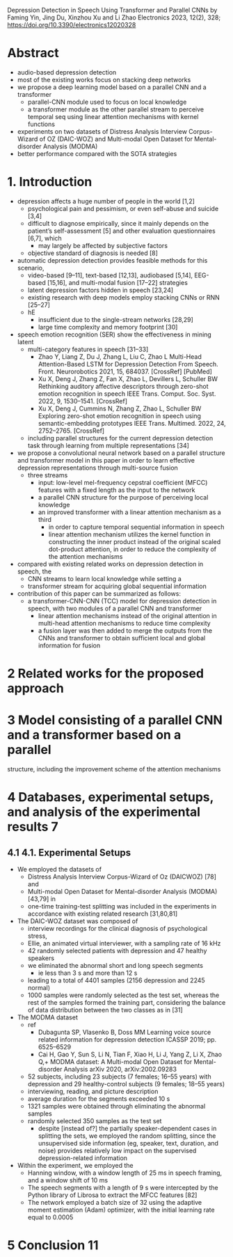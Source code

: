 Depression Detection in Speech Using Transformer and Parallel CNNs
by Faming Yin, Jing Du, Xinzhou Xu and Li Zhao
Electronics 2023, 12(2), 328; https://doi.org/10.3390/electronics12020328

# Abstract

* audio-based depression detection
* most of the existing works focus on stacking deep networks
* we propose a deep learning model based on a parallel CNN and a transformer
  * parallel-CNN module used to focus on local knowledge
  * a transformer module as the other parallel stream to perceive temporal seq
    using linear attention mechanisms with kernel functions
* experiments on two datasets of
  Distress Analysis Interview Corpus-Wizard of OZ (DAIC-WOZ) and
  Multi-modal Open Dataset for Mental-disorder Analysis (MODMA)
* better performance compared with the SOTA strategies

# 1. Introduction

* depression affects a huge number of people in the world [1,2]
  * psychological pain and pessimism, or even self-abuse and suicide [3,4]
  * difficult to diagnose empirically, since it mainly depends on the patient’s
    self-assessment [5] and other evaluation questionnaires [6,7], which
    * may largely be affected by subjective factors
  * objective standard of diagnosis is needed [8]
* automatic depression detection provides feasible methods for this scenario,
  * video-based [9–11], text-based [12,13], audiobased [5,14],
    EEG-based [15,16], and multi-modal fusion [17–22] strategies
  * latent depression factors hidden in speech [23,24]
  * existing research with deep models employ stacking CNNs or RNN [25–27]
  * hE
    * insufficient due to the single-stream networks [28,29]
    * large time complexity and memory footprint [30]
* speech emotion recognition (SER) show the effectiveness in mining latent
  * multi-category features in speech [31–33]
    * Zhao Y, Liang Z, Du J, Zhang L, Liu C, Zhao L
      Multi-Head Attention-Based LSTM for Depression Detection From Speech.
      Front. Neurorobotics 2021, 15, 684037. [CrossRef] [PubMed]
    * Xu X, Deng J, Zhang Z, Fan X, Zhao L, Devillers L, Schuller BW
      Rethinking auditory affective descriptors
        through zero-shot emotion recognition in speech
      IEEE Trans. Comput.  Soc. Syst. 2022, 9, 1530–1541.  [CrossRef]
    * Xu X, Deng J, Cummins N, Zhang Z, Zhao L, Schuller BW
      Exploring zero-shot emotion recognition in speech
        using semantic-embedding prototypes
      IEEE Trans. Multimed. 2022, 24, 2752–2765.  [CrossRef]
  * including parallel structures for the current depression detection task
    through learning from multiple representations [34]
* we propose a convolutional neural network based on a parallel structure and
  transformer model in this paper in order to learn effective depression
  representations through multi-source fusion
  * three streams
    * input: low-level mel-frequency cepstral coefficient (MFCC) features with a
      fixed length as the input to the network
    * a parallel CNN structure for the purpose of perceiving local knowledge
    * an improved transformer with a linear attention mechanism as a third
      * in order to capture temporal sequential information in speech
      * linear attention mechanism utilizes the kernel function in constructing
        the inner product instead of the original scaled dot-product attention,
        in order to reduce the complexity of the attention mechanisms
* compared with existing related works on depression detection in speech, the
  * CNN streams to learn local knowledge while setting a
  * transformer stream for acquiring global sequential information
* contribution of this paper can be summarized as follows:
  * a transformer-CNN-CNN (TCC) model for depression detection in speech, with
    two modules of a parallel CNN and transformer
    * linear attention mechanisms instead of the original attention in
      multi-head attention mechanisms to reduce time complexity
    * a fusion layer was then added to merge the outputs from the CNNs and
      transformer to obtain sufficient local and global information for fusion

# 2 Related works for the proposed approach

# 3 Model consisting of a parallel CNN and a transformer based on a parallel
structure, including the improvement scheme of the attention mechanisms

# 4 Databases, experimental setups, and analysis of the experimental results 7

## 4.1 4.1. Experimental Setups

* We employed the datasets of
  * Distress Analysis Interview Corpus-Wizard of Oz (DAICWOZ) [78] and
  * Multi-modal Open Dataset for Mental-disorder Analysis (MODMA) [43,79] in
  * one-time training-test splitting was included in the experiments
    in accordance with existing related research [31,80,81]
* The DAIC-WOZ dataset was composed of
  * interview recordings for the clinical diagnosis of psychological stress,
  * Ellie, an animated virtual interviewer, with a sampling rate of 16 kHz
  * 42 randomly selected patients with depression and 47 healthy speakers
  * we eliminated the abnormal short and long speech segments
    * ie less than 3 s and more than 12 s
  * leading to a total of 4401 samples (2156 depression and 2245 normal)
  * 1000 samples were randomly selected as the test set, whereas
    the rest of the samples formed the training part,
    considering the balance of data distribution between the two classes
    as in [31]
* The MODMA dataset 
  * ref
    * Dubagunta SP, Vlasenko B, Doss MM
      Learning voice source related information for depression detection
      ICASSP 2019; pp. 6525–6529
    * Cai H, Gao Y, Sun S, Li N, Tian F, Xiao H, Li J, Yang Z, Li X, Zhao Q,+
      MODMA dataset: A Multi-modal Open Dataset for Mental-disorder Analysis
      arXiv 2020, arXiv:2002.09283
  * 52 subjects, including 23 subjects (7 females; 16–55 years) with depression
    and 29 healthy-control subjects (9 females; 18–55 years)
  * interviewing, reading, and picture description
  * average duration for the segments exceeded 10 s
  * 1321 samples were obtained through eliminating the abnormal samples
  * randomly selected 350 samples as the test set
    * despite [instead of?] the partially speaker-dependent cases in splitting
      the sets, we employed the random splitting, since the unsupervised side
      information (eg, speaker, text, duration, and noise) provides relatively
      low impact on the supervised depression-related information
* Within the experiment, we employed the
  * Hanning window, with a window length of 25 ms in speech framing, and a
    window shift of 10 ms
  * The speech segments with a length of 9 s were intercepted by the Python
    library of Librosa to extract the MFCC features [82]
  * The network employed a batch size of 32 using the
    adaptive moment estimation (Adam) optimizer, with the
    initial learning rate equal to 0.0005

# 5 Conclusion 11
